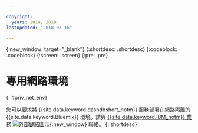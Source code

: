 ```yaml
---

copyright:
  years: 2014, 2018
lastupdated: "2018-03-16"

---
```


<!-- Attribute definitions --> 
{:new_window: target="_blank"}
{:shortdesc: .shortdesc}
{:codeblock: .codeblock}
{:screen: .screen}
{:pre: .pre}

# 專用網路環境
{: #priv_net_env}

您可以要求將 {{site.data.keyword.dashdbshort_notm}} 服務部署在網路隔離的 {{site.data.keyword.Bluemix}} 環境。請與 [{{site.data.keyword.IBM_notm}} 業務 ![外部鏈結圖示](../../icons/launch-glyph.svg "外部鏈結圖示")](https://www.ibm.com/connect/ibm/us/en/?lnk=fcw){:new_window} 聯絡。
{: shortdesc}
